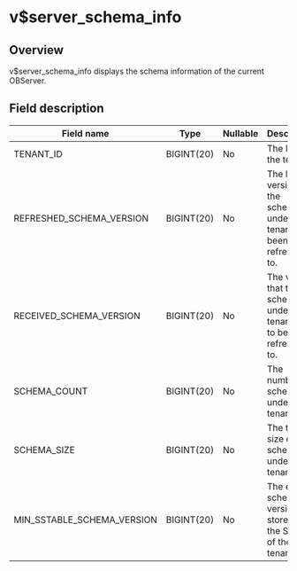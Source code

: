 v$server_schema_info 
=========================================



Overview 
-----------------

v$server_schema_info displays the schema information of the current OBServer. 

Field description 
--------------------------



|       **Field name**       |  **Type**  | **Nullable** |                               **Description**                                |
|----------------------------|------------|--------------|------------------------------------------------------------------------------|
| TENANT_ID                  | BIGINT(20) | No           | The ID of the tenant.                                                        |
| REFRESHED_SCHEMA_VERSION   | BIGINT(20) | No           | The latest version that the schemas under the tenant have been refreshed to. |
| RECEIVED_SCHEMA_VERSION    | BIGINT(20) | No           | The version that the schemas under the tenant need to be refreshed to.       |
| SCHEMA_COUNT               | BIGINT(20) | No           | The number of schemas under the tenant.                                      |
| SCHEMA_SIZE                | BIGINT(20) | No           | The total size of the schemas under the tenant.                              |
| MIN_SSTABLE_SCHEMA_VERSION | BIGINT(20) | No           | The earliest schema version stored in the SSTable of the tenant.             |




